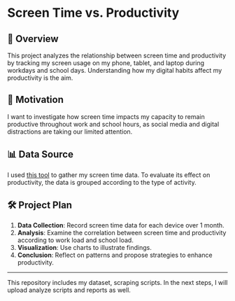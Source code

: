 # Screen Time vs. Productivity

## 📖 Overview
This project analyzes the relationship between screen time and productivity by tracking my screen usage on my phone, tablet, and laptop during workdays and school days. Understanding how my digital habits affect my productivity is the aim.

## 🌟 Motivation
I want to investigate how screen time impacts my capacity to remain productive throughout work and school hours, as social media and digital distractions are taking our limited attention.

## 📊 Data Source
I used [this tool](https://felixkohlhas.com/projects/screentime/) to gather my screen time data. To evaluate its effect on productivity, the data is grouped according to the type of activity.

## 🛠️ Project Plan
1. **Data Collection**: Record screen time data for each device over 1 month.
2. **Analysis**: Examine the correlation between screen time and productivity according to work load and school load.
3. **Visualization**: Use charts to illustrate findings.
4. **Conclusion**: Reflect on patterns and propose strategies to enhance productivity.

---

This repository includes my dataset, scraping scripts. In the next steps, I will upload analyze scripts and reports as well.
